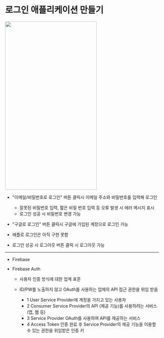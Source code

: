 로그인 애플리케이션 만들기
===========
<img src="https://user-images.githubusercontent.com/55949986/204124769-d0028d94-31f4-4d80-a3c5-dfb63a0dc455.gif" width="300" height="550"/>

* "이메일/비밀번호로 로그인" 버튼 클릭시 이메일 주소와 비밀번호를 입력해 로그인
  * 잘못된 비밀번호 입력, 짧은 비밀 번호 입력 등 오류 발생 시 에러 메시지 표시
  * 로그인 성공 시 비밀번호 변경 가능
  
* "구글로 로그인" 버튼 클릭시 구글에 가입된 계정으로 로그인 가능
* 애플로 로그인은 아직 구현 못함

* 로그인 성공 시 로그아웃 버튼 클릭 시 로그아웃 가능
---------------------------------------

* Firebase

* Firebase Auth
  * 사용자 인증 방식에 대한 업계 표준
  * ID/PW를 노출하지 않고 OAuth를 사용하는 업체의 API 접근 권한을 위임 받음

    * 1 User Service Provider에 계정을 가지고 있는 사용자
    * 2 Consumer Service Provider의 API (제공 기능)를 사용하려는 서비스 (앱, 웹 등)
    * 3 Service Provider OAuth를 사용하여 API를 제공하는 서비스
    * 4 Access Token 인증 완료 후 Service Provider의 제공 기능을 이용할 수 있는 권한을 위임받은 인증 키
